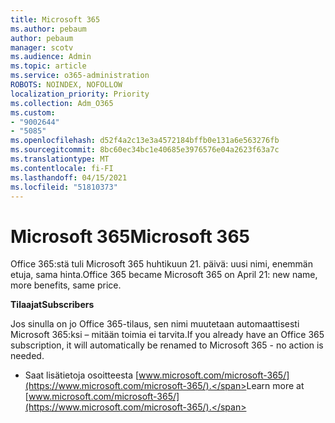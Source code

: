 ```yaml
---
title: Microsoft 365
ms.author: pebaum
author: pebaum
manager: scotv
ms.audience: Admin
ms.topic: article
ms.service: o365-administration
ROBOTS: NOINDEX, NOFOLLOW
localization_priority: Priority
ms.collection: Adm_O365
ms.custom:
- "9002644"
- "5085"
ms.openlocfilehash: d52f4a2c13e3a4572184bffb0e131a6e563276fb
ms.sourcegitcommit: 8bc60ec34bc1e40685e3976576e04a2623f63a7c
ms.translationtype: MT
ms.contentlocale: fi-FI
ms.lasthandoff: 04/15/2021
ms.locfileid: "51810373"
---
```

# <a name="microsoft-365"></a><span data-ttu-id="ed58a-102">Microsoft 365</span><span class="sxs-lookup"><span data-stu-id="ed58a-102">Microsoft 365</span></span>

<span data-ttu-id="ed58a-103">Office 365:stä tuli Microsoft 365 huhtikuun 21. päivä: uusi nimi, enemmän etuja, sama hinta.</span><span class="sxs-lookup"><span data-stu-id="ed58a-103">Office 365 became Microsoft 365 on April 21: new name, more benefits, same price.</span></span>

<span data-ttu-id="ed58a-104">**Tilaajat**</span><span class="sxs-lookup"><span data-stu-id="ed58a-104">**Subscribers**</span></span>

<span data-ttu-id="ed58a-105">Jos sinulla on jo Office 365-tilaus, sen nimi muutetaan automaattisesti Microsoft 365:ksi – mitään toimia ei tarvita.</span><span class="sxs-lookup"><span data-stu-id="ed58a-105">If you already have an Office 365 subscription, it will automatically be renamed to Microsoft 365 - no action is needed.</span></span>

- <span data-ttu-id="ed58a-106">Saat lisätietoja osoitteesta [www.microsoft.com/microsoft-365/](https://www.microsoft.com/microsoft-365/).</span><span class="sxs-lookup"><span data-stu-id="ed58a-106">Learn more at [www.microsoft.com/microsoft-365/](https://www.microsoft.com/microsoft-365/).</span></span>
